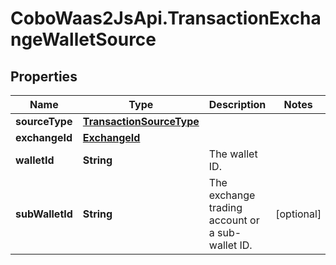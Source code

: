 # CoboWaas2JsApi.TransactionExchangeWalletSource

## Properties

Name | Type | Description | Notes
------------ | ------------- | ------------- | -------------
**sourceType** | [**TransactionSourceType**](TransactionSourceType.md) |  | 
**exchangeId** | [**ExchangeId**](ExchangeId.md) |  | 
**walletId** | **String** | The wallet ID. | 
**subWalletId** | **String** | The exchange trading account or a sub-wallet ID. | [optional] 


